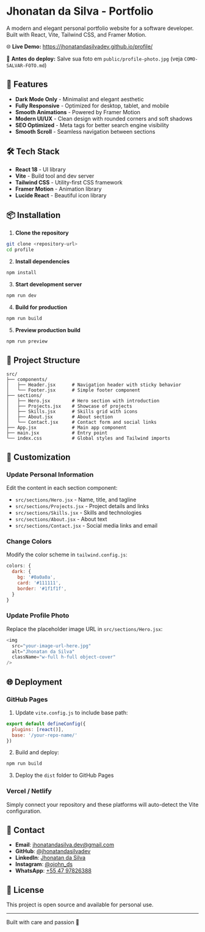 # Jhonatan da Silva - Portfolio

A modern and elegant personal portfolio website for a software developer. Built with React, Vite, Tailwind CSS, and Framer Motion.

🌐 **Live Demo:** https://jhonatandasilvadev.github.io/profile/

📸 **Antes do deploy:** Salve sua foto em `public/profile-photo.jpg` (veja `COMO-SALVAR-FOTO.md`)

## 🚀 Features

- **Dark Mode Only** - Minimalist and elegant aesthetic
- **Fully Responsive** - Optimized for desktop, tablet, and mobile
- **Smooth Animations** - Powered by Framer Motion
- **Modern UI/UX** - Clean design with rounded corners and soft shadows
- **SEO Optimized** - Meta tags for better search engine visibility
- **Smooth Scroll** - Seamless navigation between sections

## 🛠️ Tech Stack

- **React 18** - UI library
- **Vite** - Build tool and dev server
- **Tailwind CSS** - Utility-first CSS framework
- **Framer Motion** - Animation library
- **Lucide React** - Beautiful icon library

## 📦 Installation

1. **Clone the repository**
```bash
git clone <repository-url>
cd profile
```

2. **Install dependencies**
```bash
npm install
```

3. **Start development server**
```bash
npm run dev
```

4. **Build for production**
```bash
npm run build
```

5. **Preview production build**
```bash
npm run preview
```

## 📁 Project Structure

```
src/
├── components/
│   ├── Header.jsx      # Navigation header with sticky behavior
│   └── Footer.jsx      # Simple footer component
├── sections/
│   ├── Hero.jsx        # Hero section with introduction
│   ├── Projects.jsx    # Showcase of projects
│   ├── Skills.jsx      # Skills grid with icons
│   ├── About.jsx       # About section
│   └── Contact.jsx     # Contact form and social links
├── App.jsx             # Main app component
├── main.jsx            # Entry point
└── index.css           # Global styles and Tailwind imports
```

## 🎨 Customization

### Update Personal Information

Edit the content in each section component:
- `src/sections/Hero.jsx` - Name, title, and tagline
- `src/sections/Projects.jsx` - Project details and links
- `src/sections/Skills.jsx` - Skills and technologies
- `src/sections/About.jsx` - About text
- `src/sections/Contact.jsx` - Social media links and email

### Change Colors

Modify the color scheme in `tailwind.config.js`:
```javascript
colors: {
  dark: {
    bg: '#0a0a0a',
    card: '#111111',
    border: '#1f1f1f',
  }
}
```

### Update Profile Photo

Replace the placeholder image URL in `src/sections/Hero.jsx`:
```javascript
<img
  src="your-image-url-here.jpg"
  alt="Jhonatan da Silva"
  className="w-full h-full object-cover"
/>
```

## 🌐 Deployment

### GitHub Pages

1. Update `vite.config.js` to include base path:
```javascript
export default defineConfig({
  plugins: [react()],
  base: '/your-repo-name/'
})
```

2. Build and deploy:
```bash
npm run build
```

3. Deploy the `dist` folder to GitHub Pages

### Vercel / Netlify

Simply connect your repository and these platforms will auto-detect the Vite configuration.

## 📱 Contact

- **Email**: jhonatandasilva.dev@gmail.com
- **GitHub**: [@jhonatandasilvadev](https://github.com/jhonatandasilvadev)
- **LinkedIn**: [Jhonatan da Silva](https://www.linkedin.com/in/jhonatan-da-silva-984958379/)
- **Instagram**: [@ojohn_ds](https://www.instagram.com/ojohn_ds/)
- **WhatsApp**: [+55 47 97826388](https://wa.me/554797826388)

## 📝 License

This project is open source and available for personal use.

---

Built with care and passion 💜

